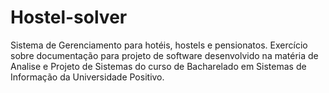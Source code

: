 # Hostel-solver
Sistema de Gerenciamento para hotéis, hostels e pensionatos.
Exercício sobre documentação para projeto de software desenvolvido na matéria de Analise e Projeto de Sistemas do curso de Bacharelado em Sistemas de Informação da Universidade Positivo.
